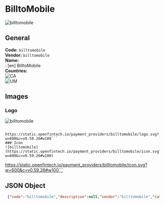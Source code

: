 # BilltoMobile 
![billtomobile](https://static.openfintech.io/payment_providers/billtomobile/logo.svg?w=600&c=v0.59.26#w100)  
## General 
**Code:** `billtomobile`  
**Vendor:** `billtomobile`  
**Name:**  
:	[en] BilltoMobile  
**Countries:**  
![CA](https://cdnjs.cloudflare.com/ajax/libs/flag-icon-css/3.3.0/flags/4x3/CA.svg#w24)  
![UM](https://cdnjs.cloudflare.com/ajax/libs/flag-icon-css/3.3.0/flags/4x3/UM.svg#w24)  
 
## Images 
### Logo 
![billtomobile](https://static.openfintech.io/payment_providers/billtomobile/logo.svg?w=600&c=v0.59.26#w100)  
```
 https://static.openfintech.io/payment_providers/billtomobile/logo.svg?w=600&c=v0.59.26#w100```  
### Icon 
![billtomobile](https://static.openfintech.io/payment_providers/billtomobile/icon.svg?w=600&c=v0.59.26#w100)  
```
 https://static.openfintech.io/payment_providers/billtomobile/icon.svg?w=600&c=v0.59.26#w100```  
## JSON Object 
```json
 {"code":"billtomobile","description":null,"vendor":"billtomobile","categories":null,"countries":["CA","UM"],"payment_method":null,"payout_method":null,"metadata":{"about_payments_code":"billtomobile"},"name":{"en":"BilltoMobile"}}```  

